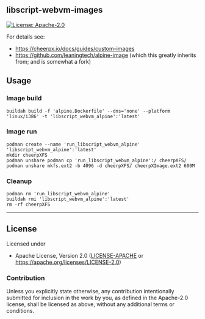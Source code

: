 libscript-webvm-images
----------------------
[![License: Apache-2.0](https://img.shields.io/badge/License-Apache-2.0-yellow.svg)](https://opensource.org/licenses/Apache-2.0)

For details see:

  - https://cheerpx.io/docs/guides/custom-images
  - https://github.com/leaningtech/alpine-image (which this greatly inherits from; and is somewhat a fork)

## Usage

### Image build

    buildah build -f 'alpine.Dockerfile' --dns='none' --platform 'linux/i386' -t 'libscript_webvm_alpine':'latest'

### Image run

    podman create --name 'run_libscript_webvm_alpine' 'libscript_webvm_alpine':'latest'
    mkdir cheerpXFS
    podman unshare podman cp 'run_libscript_webvm_alpine':/ cheerpXFS/
    podman unshare mkfs.ext2 -b 4096 -d cheerpXFS/ cheerpXImage.ext2 600M

### Cleanup

    podman rm 'run_libscript_webvm_alpine'
    buildah rmi 'libscript_webvm_alpine':'latest'
    rm -rf cheerpXFS

---

## License

Licensed under

- Apache License, Version 2.0 ([LICENSE-APACHE](LICENSE-APACHE) or <https://apache.org/licenses/LICENSE-2.0>)

### Contribution

Unless you explicitly state otherwise, any contribution intentionally submitted
for inclusion in the work by you, as defined in the Apache-2.0 license, shall be
licensed as above, without any additional terms or conditions.
